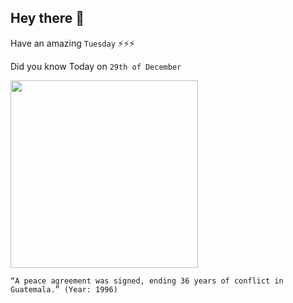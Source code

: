 ## Hey there 👋
Have an amazing `Tuesday` ⚡⚡⚡

Did you know Today on `29th of December`
 
 [<img src="https://www.prensalibre.com/wp-content/uploads/2018/12/f8f6b8db-ee02-4f37-80b1-12362ddb0cdc.jpg" width="300" />](http://en.wikipedia.org/wiki/Guatemalan_Peace_Process_1994-1996) 
 ```
“A peace agreement was signed, ending 36 years of conflict in Guatemala.” (Year: 1996)
```
